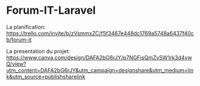 # Forum-IT-Laravel

La planification: https://trello.com/invite/b/zVsmmxZC/f5f3467e448dc1769a5748a6437f40cb/forum-it

La presentation du projet: https://www.canva.com/design/DAFA2bG6rJY/p7NGFisQmZvSW1rk3d4vwQ/view?utm_content=DAFA2bG6rJY&utm_campaign=designshare&utm_medium=link&utm_source=publishsharelink
